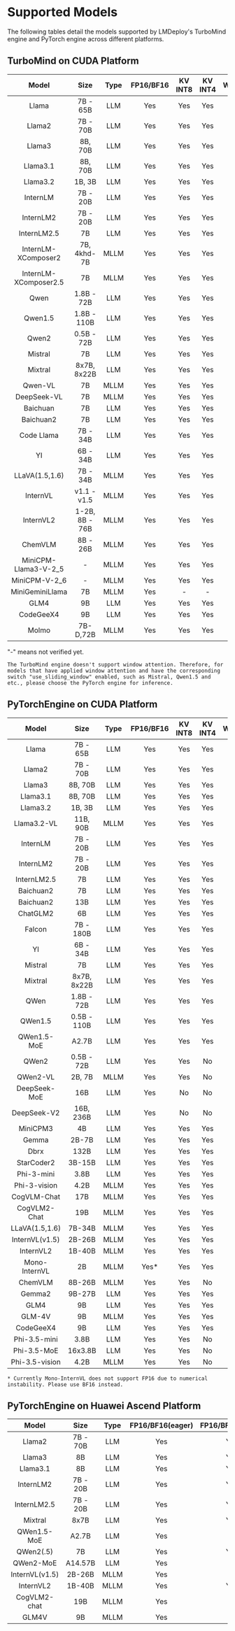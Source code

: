 # Supported Models

The following tables detail the models supported by LMDeploy's TurboMind engine and PyTorch engine across different platforms.

## TurboMind on CUDA Platform

|         Model         |      Size      | Type | FP16/BF16 | KV INT8 | KV INT4 | W4A16 |
| :-------------------: | :------------: | :--: | :-------: | :-----: | :-----: | :---: |
|         Llama         |    7B - 65B    | LLM  |    Yes    |   Yes   |   Yes   |  Yes  |
|        Llama2         |    7B - 70B    | LLM  |    Yes    |   Yes   |   Yes   |  Yes  |
|        Llama3         |    8B, 70B     | LLM  |    Yes    |   Yes   |   Yes   |  Yes  |
|       Llama3.1        |    8B, 70B     | LLM  |    Yes    |   Yes   |   Yes   |  Yes  |
|       Llama3.2        |     1B, 3B     | LLM  |    Yes    |   Yes   |   Yes   |  Yes  |
|       InternLM        |    7B - 20B    | LLM  |    Yes    |   Yes   |   Yes   |  Yes  |
|       InternLM2       |    7B - 20B    | LLM  |    Yes    |   Yes   |   Yes   |  Yes  |
|      InternLM2.5      |       7B       | LLM  |    Yes    |   Yes   |   Yes   |  Yes  |
|  InternLM-XComposer2  |  7B, 4khd-7B   | MLLM |    Yes    |   Yes   |   Yes   |  Yes  |
| InternLM-XComposer2.5 |       7B       | MLLM |    Yes    |   Yes   |   Yes   |  Yes  |
|         Qwen          |   1.8B - 72B   | LLM  |    Yes    |   Yes   |   Yes   |  Yes  |
|        Qwen1.5        |  1.8B - 110B   | LLM  |    Yes    |   Yes   |   Yes   |  Yes  |
|         Qwen2         |   0.5B - 72B   | LLM  |    Yes    |   Yes   |   Yes   |  Yes  |
|        Mistral        |       7B       | LLM  |    Yes    |   Yes   |   Yes   |  No   |
|        Mixtral        |  8x7B, 8x22B   | LLM  |    Yes    |   Yes   |   Yes   |  Yes  |
|        Qwen-VL        |       7B       | MLLM |    Yes    |   Yes   |   Yes   |  Yes  |
|      DeepSeek-VL      |       7B       | MLLM |    Yes    |   Yes   |   Yes   |  Yes  |
|       Baichuan        |       7B       | LLM  |    Yes    |   Yes   |   Yes   |  Yes  |
|       Baichuan2       |       7B       | LLM  |    Yes    |   Yes   |   Yes   |  Yes  |
|      Code Llama       |    7B - 34B    | LLM  |    Yes    |   Yes   |   Yes   |  No   |
|          YI           |    6B - 34B    | LLM  |    Yes    |   Yes   |   Yes   |  Yes  |
|    LLaVA(1.5,1.6)     |    7B - 34B    | MLLM |    Yes    |   Yes   |   Yes   |  Yes  |
|       InternVL        |  v1.1 - v1.5   | MLLM |    Yes    |   Yes   |   Yes   |  Yes  |
|       InternVL2       | 1-2B, 8B - 76B | MLLM |    Yes    |   Yes   |   Yes   |  Yes  |
|        ChemVLM        |    8B - 26B    | MLLM |    Yes    |   Yes   |   Yes   |  Yes  |
| MiniCPM-Llama3-V-2_5  |       -        | MLLM |    Yes    |   Yes   |   Yes   |  Yes  |
|     MiniCPM-V-2_6     |       -        | MLLM |    Yes    |   Yes   |   Yes   |  Yes  |
|    MiniGeminiLlama    |       7B       | MLLM |    Yes    |    -    |    -    |  Yes  |
|         GLM4          |       9B       | LLM  |    Yes    |   Yes   |   Yes   |  Yes  |
|       CodeGeeX4       |       9B       | LLM  |    Yes    |   Yes   |   Yes   |   -   |
|         Molmo         |    7B-D,72B    | MLLM |    Yes    |   Yes   |   Yes   |  No   |

"-" means not verified yet.

```{note}
The TurboMind engine doesn't support window attention. Therefore, for models that have applied window attention and have the corresponding switch "use_sliding_window" enabled, such as Mistral, Qwen1.5 and etc., please choose the PyTorch engine for inference.
```

## PyTorchEngine on CUDA Platform

|     Model      |    Size     | Type | FP16/BF16 | KV INT8 | KV INT4 | W8A8 | W4A16 |
| :------------: | :---------: | :--: | :-------: | :-----: | :-----: | :--: | :---: |
|     Llama      |  7B - 65B   | LLM  |    Yes    |   Yes   |   Yes   | Yes  |  Yes  |
|     Llama2     |  7B - 70B   | LLM  |    Yes    |   Yes   |   Yes   | Yes  |  Yes  |
|     Llama3     |   8B, 70B   | LLM  |    Yes    |   Yes   |   Yes   | Yes  |  Yes  |
|    Llama3.1    |   8B, 70B   | LLM  |    Yes    |   Yes   |   Yes   |  No  |   -   |
|    Llama3.2    |   1B, 3B    | LLM  |    Yes    |   Yes   |   Yes   |  No  |   -   |
|  Llama3.2-VL   |  11B, 90B   | MLLM |    Yes    |   Yes   |   Yes   |  No  |   -   |
|    InternLM    |  7B - 20B   | LLM  |    Yes    |   Yes   |   Yes   | Yes  |   -   |
|   InternLM2    |  7B - 20B   | LLM  |    Yes    |   Yes   |   Yes   | Yes  |  Yes  |
|  InternLM2.5   |     7B      | LLM  |    Yes    |   Yes   |   Yes   | Yes  |  Yes  |
|   Baichuan2    |     7B      | LLM  |    Yes    |   Yes   |   Yes   | Yes  |  No   |
|   Baichuan2    |     13B     | LLM  |    Yes    |   Yes   |   Yes   |  No  |  No   |
|    ChatGLM2    |     6B      | LLM  |    Yes    |   Yes   |   Yes   |  No  |  No   |
|     Falcon     |  7B - 180B  | LLM  |    Yes    |   Yes   |   Yes   |  No  |  No   |
|       YI       |  6B - 34B   | LLM  |    Yes    |   Yes   |   Yes   |  No  |  Yes  |
|    Mistral     |     7B      | LLM  |    Yes    |   Yes   |   Yes   |  No  |  No   |
|    Mixtral     | 8x7B, 8x22B | LLM  |    Yes    |   Yes   |   Yes   |  No  |  No   |
|      QWen      | 1.8B - 72B  | LLM  |    Yes    |   Yes   |   Yes   |  No  |  Yes  |
|    QWen1.5     | 0.5B - 110B | LLM  |    Yes    |   Yes   |   Yes   |  No  |  Yes  |
|  QWen1.5-MoE   |    A2.7B    | LLM  |    Yes    |   Yes   |   Yes   |  No  |  No   |
|     QWen2      | 0.5B - 72B  | LLM  |    Yes    |   Yes   |   No    |  No  |  Yes  |
|    QWen2-VL    |   2B, 7B    | MLLM |    Yes    |   Yes   |   No    |  No  |  No   |
|  DeepSeek-MoE  |     16B     | LLM  |    Yes    |   No    |   No    |  No  |  No   |
|  DeepSeek-V2   |  16B, 236B  | LLM  |    Yes    |   No    |   No    |  No  |  No   |
|    MiniCPM3    |     4B      | LLM  |    Yes    |   Yes   |   Yes   |  No  |  No   |
|     Gemma      |    2B-7B    | LLM  |    Yes    |   Yes   |   Yes   |  No  |  No   |
|      Dbrx      |    132B     | LLM  |    Yes    |   Yes   |   Yes   |  No  |  No   |
|   StarCoder2   |   3B-15B    | LLM  |    Yes    |   Yes   |   Yes   |  No  |  No   |
|   Phi-3-mini   |    3.8B     | LLM  |    Yes    |   Yes   |   Yes   |  No  |  Yes  |
|  Phi-3-vision  |    4.2B     | MLLM |    Yes    |   Yes   |   Yes   |  No  |   -   |
|  CogVLM-Chat   |     17B     | MLLM |    Yes    |   Yes   |   Yes   |  No  |   -   |
|  CogVLM2-Chat  |     19B     | MLLM |    Yes    |   Yes   |   Yes   |  No  |   -   |
| LLaVA(1.5,1.6) |   7B-34B    | MLLM |    Yes    |   Yes   |   Yes   |  No  |   -   |
| InternVL(v1.5) |   2B-26B    | MLLM |    Yes    |   Yes   |   Yes   |  No  |  Yes  |
|   InternVL2    |   1B-40B    | MLLM |    Yes    |   Yes   |   Yes   |  No  |   -   |
| Mono-InternVL  |     2B      | MLLM |   Yes\*   |   Yes   |   Yes   |  No  |   -   |
|    ChemVLM     |   8B-26B    | MLLM |    Yes    |   Yes   |   No    |  No  |   -   |
|     Gemma2     |   9B-27B    | LLM  |    Yes    |   Yes   |   Yes   |  No  |   -   |
|      GLM4      |     9B      | LLM  |    Yes    |   Yes   |   Yes   |  No  |  No   |
|     GLM-4V     |     9B      | MLLM |    Yes    |   Yes   |   Yes   |  No  |  No   |
|   CodeGeeX4    |     9B      | LLM  |    Yes    |   Yes   |   Yes   |  No  |   -   |
|  Phi-3.5-mini  |    3.8B     | LLM  |    Yes    |   Yes   |   No    |  No  |   -   |
|  Phi-3.5-MoE   |   16x3.8B   | LLM  |    Yes    |   Yes   |   No    |  No  |   -   |
| Phi-3.5-vision |    4.2B     | MLLM |    Yes    |   Yes   |   No    |  No  |   -   |

```{note}
* Currently Mono-InternVL does not support FP16 due to numerical instability. Please use BF16 instead.
```

## PyTorchEngine on Huawei Ascend Platform

|     Model      |   Size   | Type | FP16/BF16(eager) | FP16/BF16(graph) | W4A16(eager) |
| :------------: | :------: | :--: | :--------------: | :--------------: | :----------: |
|     Llama2     | 7B - 70B | LLM  |       Yes        |       Yes        |     Yes      |
|     Llama3     |    8B    | LLM  |       Yes        |       Yes        |     Yes      |
|    Llama3.1    |    8B    | LLM  |       Yes        |       Yes        |     Yes      |
|   InternLM2    | 7B - 20B | LLM  |       Yes        |       Yes        |     Yes      |
|  InternLM2.5   | 7B - 20B | LLM  |       Yes        |       Yes        |     Yes      |
|    Mixtral     |   8x7B   | LLM  |       Yes        |       Yes        |      No      |
|  QWen1.5-MoE   |  A2.7B   | LLM  |       Yes        |        -         |      No      |
|   QWen2(.5)    |    7B    | LLM  |       Yes        |       Yes        |      No      |
|   QWen2-MoE    | A14.57B  | LLM  |       Yes        |        -         |      No      |
| InternVL(v1.5) |  2B-26B  | MLLM |       Yes        |        -         |     Yes      |
|   InternVL2    |  1B-40B  | MLLM |       Yes        |       Yes        |     Yes      |
|  CogVLM2-chat  |   19B    | MLLM |       Yes        |        No        |      -       |
|     GLM4V      |    9B    | MLLM |       Yes        |        No        |      -       |
